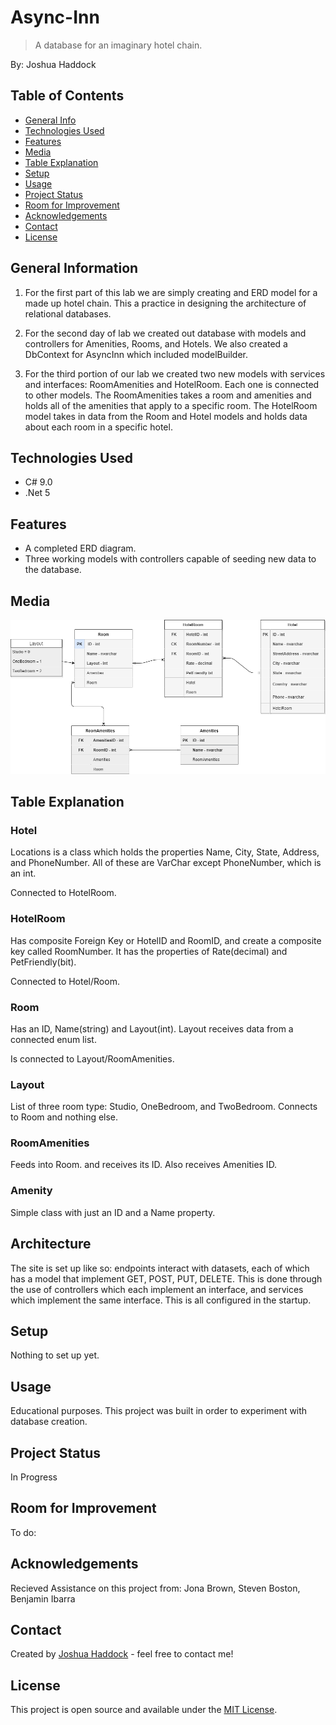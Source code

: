 # Async-Inn

> A database for an imaginary hotel chain.

By: Joshua Haddock

## Table of Contents

* [General Info](#general-information)
* [Technologies Used](#technologies-used)
* [Features](#features)
* [Media](#media)
* [Table Explanation](#table-explanation)
* [Setup](#setup)
* [Usage](#usage)
* [Project Status](#project-status)
* [Room for Improvement](#room-for-improvement)
* [Acknowledgements](#acknowledgements)
* [Contact](#contact)
* [License](#license)

## General Information

1. For the first part of this lab we are simply creating and ERD model for a made up hotel chain. This a practice in designing the architecture of relational databases.

2. For the second day of lab we created out database with models and controllers for Amenities, Rooms, and Hotels. We also created a DbContext for AsyncInn which included modelBuilder.

3. For the third portion of our lab we created two new models with services and interfaces: RoomAmenities and HotelRoom. Each one is connected to other models. The RoomAmenities takes a room and amenities and holds all of the amenities that apply to a specific room. The HotelRoom model takes in data from the Room and Hotel models and holds data about each room in a specific hotel.

## Technologies Used

* C# 9.0
* .Net 5

## Features

* A completed ERD diagram.
* Three working models with controllers capable of seeding new data to the database.

## Media

![ERD Model](./images/AsyncInn.png)

## Table Explanation

### Hotel

Locations is a class which holds the properties Name, City, State, Address, and PhoneNumber. All of these are VarChar except PhoneNumber, which is an int.

Connected to HotelRoom.

### HotelRoom

Has composite Foreign Key or HotelID and RoomID, and create a composite key called RoomNumber. It has the properties of Rate(decimal) and PetFriendly(bit).

Connected to Hotel/Room.

### Room

Has an ID, Name(string) and Layout(int). Layout receives data from a connected enum list.

Is connected to Layout/RoomAmenities.

### Layout

List of three room type: Studio, OneBedroom, and TwoBedroom. Connects to Room and nothing else.

### RoomAmenities

Feeds into Room. and receives its ID. Also receives Amenities ID.

### Amenity

Simple class with just an ID and a Name property.

## Architecture

The site is set up like so: endpoints interact with datasets, each of which has a model that implement GET, POST, PUT, DELETE. This is done through the use of controllers which each implement an interface, and services which implement the same interface. This is all configured in the startup.

## Setup

Nothing to set up yet.

## Usage

Educational purposes. This project was built in order to experiment with database creation.

## Project Status

In Progress

## Room for Improvement

To do:

## Acknowledgements

Recieved Assistance on this project from: Jona Brown, Steven Boston, Benjamin Ibarra

## Contact

Created by [Joshua Haddock](https://www.linkedin.com/in/joshuahaddock/) - feel free to contact me!

## License

This project is open source and available under the [MIT License](./LICENSE).

